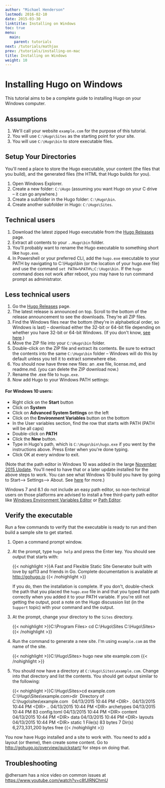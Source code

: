 ```yaml
---
author: "Michael Henderson"
lastmod: 2016-02-10
date: 2015-03-30
linktitle: Installing on Windows
toc: true
menu:
  main:
    parent: tutorials
next: /tutorials/mathjax
prev: /tutorials/installing-on-mac
title: Installing on Windows
weight: 10
---
```


# Installing Hugo on Windows

This tutorial aims to be a complete guide to installing Hugo on your Windows computer.

## Assumptions

1. We'll call your website `example.com` for the purpose of this tutorial.
2. You will use `C:\Hugo\Sites` as the starting point for your site.
3. You will use `C:\Hugo\bin` to store executable files.

## Setup Your Directories

You'll need a place to store the Hugo executable, your content (the files that you build), and the generated files (the HTML that Hugo builds for you).

1. Open Windows Explorer.
2. Create a new folder: `C:\Hugo` (assuming you want Hugo on your C drive – it can go anywhere.)
3. Create a subfolder in the Hugo folder: `C:\Hugo\bin`.
4. Create another subfolder in Hugo: `C:\Hugo\Sites`.

## Technical users

1. Download the latest zipped Hugo executable from the [Hugo Releases](https://github.com/spf13/hugo/releases) page.
2. Extract all contents to your `..Hugo\bin` folder.
3. You'll probably want to rename the Hugo executable to something short like `hugo.exe`.
4. In Powershell or your preferred CLI, add the `hugo.exe` executable to your PATH by navigating to C:\Hugo\bin (or the location of your hugo.exe file) and use the command `set PATH=%PATH%;C:\Hugo\bin`. If the `hugo` command does not work after reboot, you may have to run command prompt as administrator.

## Less technical users

1. Go the [Hugo Releases](https://github.com/spf13/hugo/releases) page.
2. The latest release is announced on top. Scroll to the bottom of the release announcement to see the downloads. They're all ZIP files.
3. Find the Windows files near the bottom (they're in alphabetical order, so Windows is last) – download either the 32-bit or 64-bit file depending on whether you have 32-bit or 64-bit Windows. (If you don't know, [see here](https://esupport.trendmicro.com/en-us/home/pages/technical-support/1038680.aspx).)
4. Move the ZIP file into your `C:\Hugo\bin` folder.
5. Double-click on the ZIP file and extract its contents. Be sure to extract the contents into the same `C:\Hugo\bin` folder – Windows will do this by default unless you tell it to extract somewhere else.
6. You should now have three new files: an .exe file, license.md, and readme.md. (you can delete the ZIP download now.)
7. Rename the .exe file to `hugo.exe`.
8. Now add Hugo to your Windows PATH settings:

#### For Windows 10 users:
- Right click on the **Start** button
- Click on **System**
- Click on **Advanced System Settings** on the left
- Click on the **Environment Variables** button on the bottom
- In the User variables section, find the row that starts with PATH (PATH will be all caps)
- Double-click on **PATH**
- Click the **New** button.
- Type in Hugo's path, which is `C:\Hugo\bin\hugo.exe` if you went by the instructions above. Press Enter when you're done typing.
- Click OK at every window to exit.

(Note that the path editor in Windows 10 was added in the large [November 2015 Update](https://blogs.windows.com/windowsexperience/2015/11/12/first-major-update-for-windows-10-available-today/). You'll need to have that or a later update installed for the above steps to work. You can see what Windows 10 build you have by going to Start--> Settings--> About. See [here](http://www.howtogeek.com/236195/how-to-find-out-which-build-and-version-of-windows-10-you-have/) for more.)

Windows 7 and 8.1 do not include an easy path editor, so non-technical users on those platforms are advised to install a free third-party path editor like [Windows Environment Variables Editor](http://eveditor.com/) or [Path Editor](https://patheditor2.codeplex.com/).

## Verify the executable

Run a few commands to verify that the executable is ready to run and then build a sample site to get started.

1. Open a command prompt window.

2. At the prompt, type `hugo help` and press the Enter key. You should see output that starts with:

    {{< nohighlight >}}A Fast and Flexible Static Site Generator built with love by spf13 and friends in Go. Complete documentation is available at http://gohugo.io
{{< /nohighlight >}}

    If you do, then the installation is complete. If you don't, double-check the path that you placed the `hugo.exe` file in and that you typed that path correctly when you added it to your PATH variable. If you're still not getting the output, post a note on the Hugo discussion list (in the `Support` topic) with your command and the output.

3. At the prompt, change your directory to the `Sites` directory.

    {{< nohighlight >}}C:\Program Files> cd C:\Hugo\Sites
C:\Hugo\Sites>
{{< /nohighlight >}}

4. Run the command to generate a new site. I'm using `example.com` as the name of the site.

    {{< nohighlight >}}C:\Hugo\Sites> hugo new site example.com
{{< /nohighlight >}}

5. You should now have a directory at `C:\Hugo\Sites\example.com`.  Change into that directory and list the contents. You should get output similar to the following:

    {{< nohighlight >}}C:\Hugo\Sites&gt;cd example.com
C:\Hugo\Sites\example.com&gt;dir
&nbsp;Directory of C:\hugo\sites\example.com
&nbsp;
04/13/2015  10:44 PM    &lt;DIR&gt;          .
04/13/2015  10:44 PM    &lt;DIR&gt;          ..
04/13/2015  10:44 PM    &lt;DIR&gt;          archetypes
04/13/2015  10:44 PM                83 config.toml
04/13/2015  10:44 PM    &lt;DIR&gt;          content
04/13/2015  10:44 PM    &lt;DIR&gt;          data
04/13/2015  10:44 PM    &lt;DIR&gt;          layouts
04/13/2015  10:44 PM    &lt;DIR&gt;          static
               1 File(s)             83 bytes
               7 Dir(s)   6,273,331,200 bytes free
{{< /nohighlight >}}

You now have Hugo installed and a site to work with. You need to add a layout (or theme), then create some content. Go to http://gohugo.io/overview/quickstart/ for steps on doing that.

## Troubleshooting

@dhersam has a nice video on common issues at https://www.youtube.com/watch?v=c8fJIRNChmU
